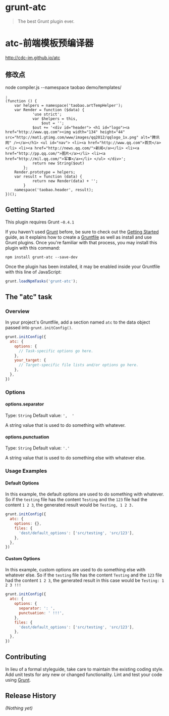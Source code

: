 # grunt-atc

> The best Grunt plugin ever.

#	atc-前端模板预编译器

<http://cdc-im.github.io/atc>

## 修改点

node compiler.js --namespace taobao  demo/templates/

    ;
    (function () {
        var helpers = namespace('taobao.artTempHelper');
        var Render = function ($data) {
                'use strict';
                var $helpers = this,
                    $out = '';
                $out += '<div id="header"> <h1 id="logo"><a href="http://www.qq.com"><img width="134" height="44" src="http://mat1.gtimg.com/www/images/qq2012/qqlogo_1x.png" alt="腾讯网" /></a></h1> <ul id="nav"> <li><a href="http://www.qq.com">首页</a></li> <li><a href="http://news.qq.com/">新闻</a></li> <li><a href="http://pp.qq.com/">图片</a></li> <li><a href="http://mil.qq.com/">军事</a></li> </ul> </div>';
                return new String($out)
            };
        Render.prototype = helpers;
        var result = function (data) {
                return new Render(data) + '';
            }
        namespace('taobao.header', result);
    })();

## Getting Started
This plugin requires Grunt `~0.4.1`

If you haven't used [Grunt](http://gruntjs.com/) before, be sure to check out the [Getting Started](http://gruntjs.com/getting-started) guide, as it explains how to create a [Gruntfile](http://gruntjs.com/sample-gruntfile) as well as install and use Grunt plugins. Once you're familiar with that process, you may install this plugin with this command:

```shell
npm install grunt-atc --save-dev
```

Once the plugin has been installed, it may be enabled inside your Gruntfile with this line of JavaScript:

```js
grunt.loadNpmTasks('grunt-atc');
```

## The "atc" task

### Overview
In your project's Gruntfile, add a section named `atc` to the data object passed into `grunt.initConfig()`.

```js
grunt.initConfig({
  atc: {
    options: {
      // Task-specific options go here.
    },
    your_target: {
      // Target-specific file lists and/or options go here.
    },
  },
})
```

### Options

#### options.separator
Type: `String`
Default value: `',  '`

A string value that is used to do something with whatever.

#### options.punctuation
Type: `String`
Default value: `'.'`

A string value that is used to do something else with whatever else.

### Usage Examples

#### Default Options
In this example, the default options are used to do something with whatever. So if the `testing` file has the content `Testing` and the `123` file had the content `1 2 3`, the generated result would be `Testing, 1 2 3.`

```js
grunt.initConfig({
  atc: {
    options: {},
    files: {
      'dest/default_options': ['src/testing', 'src/123'],
    },
  },
})
```

#### Custom Options
In this example, custom options are used to do something else with whatever else. So if the `testing` file has the content `Testing` and the `123` file had the content `1 2 3`, the generated result in this case would be `Testing: 1 2 3 !!!`

```js
grunt.initConfig({
  atc: {
    options: {
      separator: ': ',
      punctuation: ' !!!',
    },
    files: {
      'dest/default_options': ['src/testing', 'src/123'],
    },
  },
})
```

## Contributing
In lieu of a formal styleguide, take care to maintain the existing coding style. Add unit tests for any new or changed functionality. Lint and test your code using [Grunt](http://gruntjs.com/).

## Release History
_(Nothing yet)_
